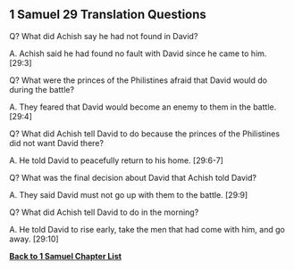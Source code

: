 ## 1 Samuel 29 Translation Questions ##

Q? What did Achish say he had not found in David?

A. Achish said he had found no fault with David since he came to him. [29:3]

Q? What were the princes of the Philistines afraid that David would do during the battle?

A. They feared that David would become an enemy to them in the battle. [29:4]

Q? What did Achish tell David to do because the princes of the Philistines did not want David there?

A. He told David to peacefully return to his home. [29:6-7]

Q? What was the final decision about David that Achish told David?

A. They said David must not go up with them to the battle. [29:9]

Q? What did Achish tell David to do in the morning?

A. He told David to rise early, take the men that had come with him, and go away. [29:10]

__[Back to 1 Samuel Chapter List](./)__

